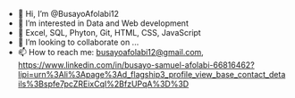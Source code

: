 - 👋 Hi, I’m @BusayoAfolabi12
- 👀 I’m interested in Data and Web development
- 🌱 Excel, SQL, Phyton, Git, HTML, CSS, JavaScript
- 💞️ I’m looking to collaborate on ...
- 📫 How to reach me: busayoafolabi12@gmail.com, 
                      https://www.linkedin.com/in/busayo-samuel-afolabi-66816462?lipi=urn%3Ali%3Apage%3Ad_flagship3_profile_view_base_contact_details%3Bspfe7pcZREixCqI%2BfzUPqA%3D%3D

<!---
BusayoAfolabi12/BusayoAfolabi12 is a ✨ special ✨ repository because its `README.md` (this file) appears on your GitHub profile.
You can click the Preview link to take a look at your changes.
--->

